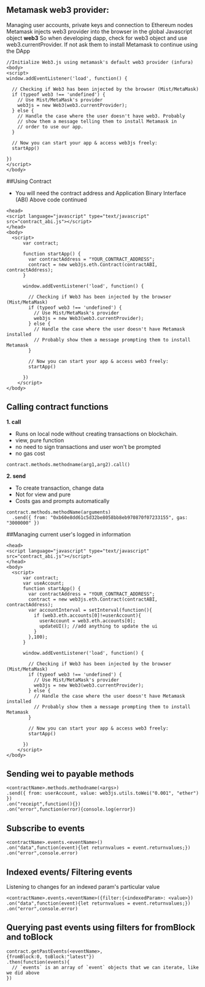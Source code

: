 ## Metamask web3 provider:

Managing user accounts, private keys and connection to Ethereum nodes
Metamask injects web3 provider into the browser in the global Javascript object **web3**
So when developing dapp, check for web3 object and use web3.currentProvider. If not ask them to install Metamask to continue using the DApp
```
//Initialize Web3.js using metamask's default web3 provider (infura)
<body>
<script>
window.addEventListener('load', function() {

  // Checking if Web3 has been injected by the browser (Mist/MetaMask)
  if (typeof web3 !== 'undefined') {
    // Use Mist/MetaMask's provider
    web3js = new Web3(web3.currentProvider);
  } else {
    // Handle the case where the user doesn't have web3. Probably
    // show them a message telling them to install Metamask in
    // order to use our app.
  }

  // Now you can start your app & access web3js freely:
  startApp()

})
</script>
</body>
```
##Using Contract
- You will need the contract address and Application Binary Interface (ABI) 
Above code continued
```
<head>
<script language="javascript" type="text/javascript" src="contract_abi.js"></script>
</head>
<body>
  <script>
      var contract;

      function startApp() {
        var contractAddress = "YOUR_CONTRACT_ADDRESS";
        contract = new web3js.eth.Contract(contractABI, contractAddress);
      }

      window.addEventListener('load', function() {

        // Checking if Web3 has been injected by the browser (Mist/MetaMask)
        if (typeof web3 !== 'undefined') {
          // Use Mist/MetaMask's provider
          web3js = new Web3(web3.currentProvider);
        } else {
          // Handle the case where the user doesn't have Metamask installed
          // Probably show them a message prompting them to install Metamask
        }

        // Now you can start your app & access web3 freely:
        startApp()

      })
    </script>
</body>  
```    

## Calling contract functions

**1. call**

- Runs on local node without creating transactions on blockchain.
- view, pure function
- no need to sign transactions and user won't be prompted
- no gas cost
```
contract.methods.methodname(arg1,arg2).call()
```

**2. send**
- To create transaction, change data
- Not for view and pure
- Costs gas and prompts automatically
```
contract.methods.methodName(arguments)
  .send({ from: "0xb60e8dd61c5d32be8058bb8eb970870f07233155", gas: "3000000" })
```

##Managing current user's logged in information
```
<head>
<script language="javascript" type="text/javascript" src="contract_abi.js"></script>
</head>
<body>
  <script>
      var contract;
      var useAccount;
      function startApp() {
        var contractAddress = "YOUR_CONTRACT_ADDRESS";
        contract = new web3js.eth.Contract(contractABI, contractAddress);
        var accountInterval = setInterval(function(){
          if (web3.eth.accounts[0]!=userAccount){
            userAccount = web3.eth.accounts[0];
            updateUI(); //add anything to update the ui
          }
        },100);
      }

      window.addEventListener('load', function() {

        // Checking if Web3 has been injected by the browser (Mist/MetaMask)
        if (typeof web3 !== 'undefined') {
          // Use Mist/MetaMask's provider
          web3js = new Web3(web3.currentProvider);
        } else {
          // Handle the case where the user doesn't have Metamask installed
          // Probably show them a message prompting them to install Metamask
        }

        // Now you can start your app & access web3 freely:
        startApp()

      })
    </script>
</body>  
```    
## Sending wei to payable methods
```
<contractName>.methods.methodname(<args>)
.send({ from: userAccount, value: web3js.utils.toWei("0.001", "ether") })
.on("receipt",function(){})
.on("error",function(error){console.log(error})
```

## Subscribe to events
```
<contractName>.events.<eventName>()
.on("data",function(event){let returnvalues = event.returnvalues;})
.on("error",console.error)
```

## Indexed events/ Filtering events
Listening to changes for an indexed param's particular value
```
<contractName>.events.<eventName>({filter:{<indexedParam>: <value>})
.on("data",function(event){let returnvalues = event.returnvalues;})
.on("error",console.error)
```

## Querying past events using filters for fromBlock and toBlock
```
contract.getPastEvents(<eventName>,
{fromBlock:0, toBlock:"latest"})
.then(function(events){
  // `events` is an array of `event` objects that we can iterate, like we did above
})
```
